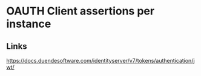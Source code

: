 # OAUTH Client assertions per instance

## Links

https://docs.duendesoftware.com/identityserver/v7/tokens/authentication/jwt/